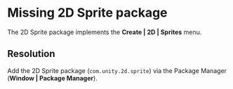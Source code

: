 # Missing 2D Sprite package

The 2D Sprite package implements the **Create | 2D | Sprites** menu.

## Resolution
Add the 2D Sprite package (`com.unity.2d.sprite`) via the Package Manager (**Window | Package Manager**).
